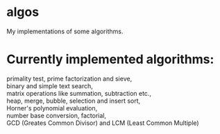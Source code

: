 # algos
My implementations of some algorithms.<br>

# Currently implemented algorithms:<br>

primality test, prime factorization and sieve,<br>
binary and simple text search,<br>
matrix operations like summation, subtraction etc.,<br>
heap, merge, bubble, selection and insert sort,<br>
Horner's polynomial evaluation,<br>
number base conversion, factorial,<br>
GCD (Greates Common Divisor) and LCM (Least Common Multiple)<br>
